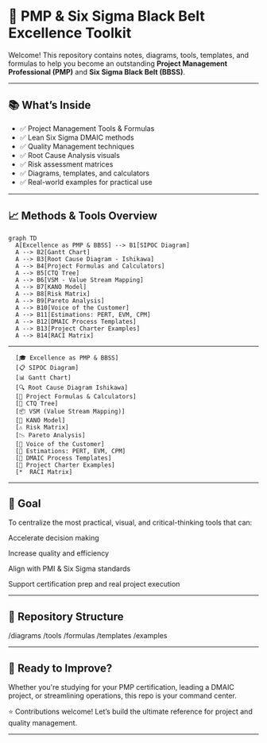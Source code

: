 # 🎯 PMP & Six Sigma Black Belt Excellence Toolkit

Welcome! This repository contains notes, diagrams, tools, templates, and formulas to help you become an outstanding **Project Management Professional (PMP)** and **Six Sigma Black Belt (BBSS)**.

---

## 📚 What’s Inside

- ✅ Project Management Tools & Formulas
- ✅ Lean Six Sigma DMAIC methods
- ✅ Quality Management techniques
- ✅ Root Cause Analysis visuals
- ✅ Risk assessment matrices
- ✅ Diagrams, templates, and calculators
- ✅ Real-world examples for practical use

---

## 📈 Methods & Tools Overview

```mermaid
graph TD
  A[Excellence as PMP & BBSS] --> B1[SIPOC Diagram]
  A --> B2[Gantt Chart]
  A --> B3[Root Cause Diagram - Ishikawa]
  A --> B4[Project Formulas and Calculators]
  A --> B5[CTQ Tree]
  A --> B6[VSM - Value Stream Mapping]
  A --> B7[KANO Model]
  A --> B8[Risk Matrix]
  A --> B9[Pareto Analysis]
  A --> B10[Voice of the Customer]
  A --> B11[Estimations: PERT, EVM, CPM]
  A --> B12[DMAIC Process Templates]
  A --> B13[Project Charter Examples]
  A --> B14[RACI Matrix]

```

---

```
  [🎓 Excellence as PMP & BBSS]
  [📋 SIPOC Diagram]
  [📊 Gantt Chart]
  [🔍 Root Cause Diagram Ishikawa]
  [📐 Project Formulas & Calculators]
  [🌲 CTQ Tree]
  [📦 VSM (Value Stream Mapping)]
  [🎯 KANO Model]
  [⚠️ Risk Matrix]
  [📉 Pareto Analysis]
  [💬 Voice of the Customer]
  [🧮 Estimations: PERT, EVM, CPM]
  [🔄 DMAIC Process Templates]
  [📌 Project Charter Examples]
  [*  RACI Matrix]
```
---
## 🧠 Goal
To centralize the most practical, visual, and critical-thinking tools that can:

Accelerate decision making

Increase quality and efficiency

Align with PMI & Six Sigma standards

Support certification prep and real project execution

---

## 📁 Repository Structure


/diagrams
/tools
/formulas
/templates
/examples

---
## 🚀 Ready to Improve?
Whether you're studying for your PMP certification, leading a DMAIC project, or streamlining operations, this repo is your command center.

⭐ Contributions welcome! Let’s build the ultimate reference for project and quality management.

---

